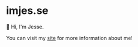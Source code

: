 # imjes.se

👋 Hi, I'm Jesse.

You can visit my [site](http://imjes.se) for more information about me!

